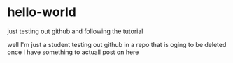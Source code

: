 # hello-world
just testing out github and following the tutorial

well I'm just a student testing out github in a repo that is oging to be deleted once I have something to actuall post on here
